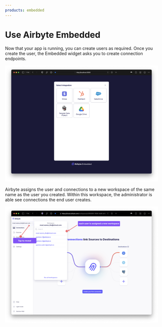 ```yaml
---
products: embedded
---
```


# Use Airbyte Embedded

Now that your app is running, you can create users as required. Once you create the user, the Embedded widget asks you to create connection endpoints.

![Embedded widget running in webapp](https://github.com/airbytehq/embedded-sampleweb-nodejs/raw/main/embed-wiget-screenshot.png)

Airbyte assigns the user and connections to a new workspace of the same name as the user you created. Within this workspace, the administrator is able see connections the end user creates.

![Changing Workspaces](https://github.com/airbytehq/embedded-sampleweb-nodejs/raw/main/workspaces.png)
